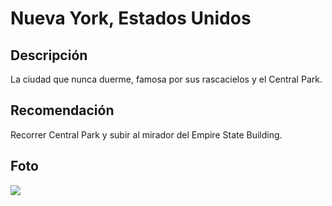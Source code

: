 # Nueva York, Estados Unidos

## Descripción
La ciudad que nunca duerme, famosa por sus rascacielos y el Central Park.

## Recomendación
Recorrer Central Park y subir al mirador del Empire State Building.

## Foto
![](https://image.nuevayork.com/wp-content/uploads/2013/02/Central-Park.jpg)